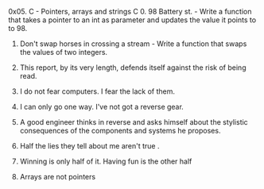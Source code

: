 0x05. C - Pointers, arrays and strings
C
0. 98 Battery st. - Write a function that takes a pointer to an int as parameter and updates the value it points to to 98.

1. Don't swap horses in crossing a stream - Write a function that swaps the values of two integers.

2. This report, by its very length, defends itself against the risk of being read.

3. I do not fear computers. I fear the lack of them.

4. I can only go one way. I've not got a reverse gear.

5. A good engineer thinks in reverse and asks himself about the stylistic consequences of the components and systems he proposes. 

6. Half the lies they tell about me aren't true . 

7. Winning is only half of it. Having fun is the other half

8. Arrays are not pointers  
